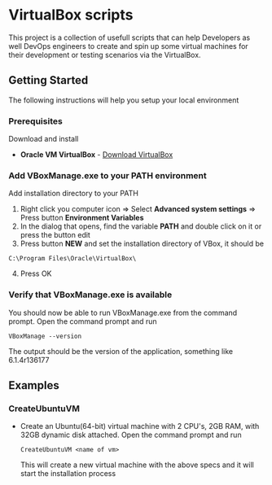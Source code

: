 # VirtualBox scripts
This project is a collection of usefull scripts that can help Developers as well DevOps engineers to create and spin up some virtual machines for their development or testing scenarios via the VirtualBox.

## Getting Started
The following instructions will help you setup your local environment

### Prerequisites
Download and install
* **Oracle VM VirtualBox** - [Download VirtualBox](https://www.virtualbox.org/wiki/Downloads)

### Add VBoxManage.exe to your PATH environment
Add installation directory to your PATH
1. Right click you computer icon => Select **Advanced system settings** => Press button **Environment Variables**
2. In the dialog that opens, find the variable **PATH** and double click on it or press the button edit
3. Press button **NEW** and set the installation directory of VBox, it should be 
```
C:\Program Files\Oracle\VirtualBox\
```
4. Press OK

### Verify that VBoxManage.exe is available
You should now be able to run VBoxManage.exe from the command prompt.
Open the command prompt and run
```
VBoxManage --version
```
The output should be the version of the application, something like 6.1.4r136177

## Examples
### CreateUbuntuVM
* Create an Ubuntu(64-bit) virtual machine with 2 CPU's, 2GB RAM, with 32GB dynamic disk attached.
  Open the command prompt and run
  ```
  CreateUbuntuVM <name of vm>
  ```
  This will create a new virtual machine with the above specs and it will start the installation process